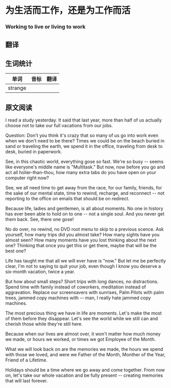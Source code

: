 # 为生活而工作，还是为工作而活
### Working to live or living to work

## 翻译

## 生词统计
| 单词 | 音标 | 翻译 |
|-|-|-|
| strange |  |  |

## 原文阅读
I read a study yesterday. It said that last year, more than half of us actually choose not to take our full vacations from our jobs.

Question: Don't you think it's crazy that so many of us go into work even when we don't need to be there? Times we could be on the beach buried in sand or traveling the earth, we spend it in the office, traveling from desk to desk, buried in paperwork.

See, in this chaotic world, everything gose so fast. We're so busy -- seems like everyone's middle name is "Multitask." But now, now before you go and act all holier-than-thou, how many extra tabs do you have open on your computer right now?

See, we all need time to get away from the race, for our family, friends, for the sake of our mental state, time to rewind, recharge, and reconnect -- not reporting to the office on emails that should be on redirect.

Because life, ladies and gentlemen, is all about moments. No one in history has ever been able to hold on to one -- not a single soul. And you never get them back. See, there one gose!

No do over, no rewind, no DVD root menu to skip to a previous scence. Ask yourself, how many trips did you almost take? How many sights have you almost seen? How many moments have you lost thinking about the next one? Thinking that once you get this or get there, maybe that will be the best one?

Life has taught me that all we will ever have is "now." But let me be perfectly clear, I'm not to saying to quit your job, even though I know you deserve a six-month vacation, twice a year.

But how about small steps? Short trips with long dances, no distractions. Spend time with family instead of coworkers, meditation instead of aggravation. Replace our screensavers with sunrises, Palm Pilots with palm trees, jammed copy machines with -- man, I really hate jammed copy machines.

The most precious thing we have in life are moments. Let's make the most of them before they disappear. Let's see the world while we still can and cherish those while they're still here.

Because when our lives are almost over, it won't matter how much money we made, or hours we worked, or times we got Employee of the Month.

What we will look back on are the memories we made, the hours we spend with those we loved, and were we Father of the Month, Monther of the Year, Friend of a Lifetime.

Holidays should be a time where we go away and come together. From now on, let's take our whole vacation and be fully present -- creating memories that will last forever.

<src-rtyAudio :src="'https://rtyresources2019.github.io/2019-July/Working to live or living to work.mp3'"></src-rtyAudio>
